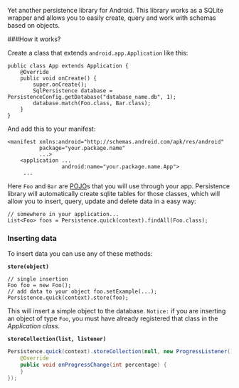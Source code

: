 Yet another persistence library for Android. This library works as a SQLite wrapper and allows you to easily create, query and work with schemas based on objects.

###How it works?

Create a class that extends `android.app.Application` like this:

    public class App extends Application {
        @Override
        public void onCreate() {
            super.onCreate();
            SqlPersistence database = PersistenceConfig.getDatabase("database_name.db", 1);
            database.match(Foo.class, Bar.class);
        }
    }

And add this to your manifest:

    <manifest xmlns:android="http://schemas.android.com/apk/res/android"
              package="your.package.name"
              ...>
        <application ...
                     android:name="your.package.name.App">
         ...

Here `Foo` and `Bar` are [POJO][1]s that you will use through your app. Persistence library will automatically create sqlite tables for those classes, which will allow you to insert, query, update and delete data in a easy way:

    // somewhere in your application...
    List<Foo> foos = Persistence.quick(context).findAll(Foo.class);

### Inserting data

To insert data you can use any of these methods:

**`store(object)`**

    // single insertion
    Foo foo = new Foo();
    // add data to your object foo.setExample(...);
    Persistence.quick(context).store(foo);

This will insert a simple object to the database. `Notice:` if you are inserting an object of type `Foo`, you must have already registered that class in the *Application class*.

**`storeCollection(list, listener)`**

```java
Persistence.quick(context).storeCollection(null, new ProgressListener() {
    @Override
    public void onProgressChange(int percentage) {
    }
});
```

  [1]: http://en.wikipedia.org/wiki/Plain_Old_Java_Object